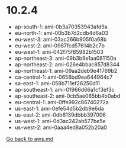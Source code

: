 
 # 10.2.4
- ap-south-1: ami-0b3a70353943afd9a
- eu-north-1: ami-00b3b7d2cdb4d6a03
- eu-west-3: ami-03ac266b905f0a68b
- eu-west-2: ami-0987fcd57614b2c7b
- eu-west-1: ami-042f75f85982b1503
- ap-northeast-3: ami-09b3b9e1aa081150a
- ap-northeast-2: ami-026e4bbac857d8344
- ap-northeast-1: ami-09aa2deb9e41769b2
- ca-central-1: ami-0658bd9ea644964c7
- sa-east-1: ami-058b711ef26250d11
- ap-southeast-1: ami-01966d66a1cf3ef3c
- ap-southeast-2: ami-0cb5ae085bb4b0abd
- eu-central-1: ami-0ffe992c86740272a
- us-east-1: ami-0efe54d5b2db9e6da
- us-east-2: ami-0db6139dbbb397006
- us-west-1: ami-0d3ac242ab577be5e
- us-west-2: ami-0aaa4ed8a052b20a0

[Go back to aws.md](../../aws.md) 
